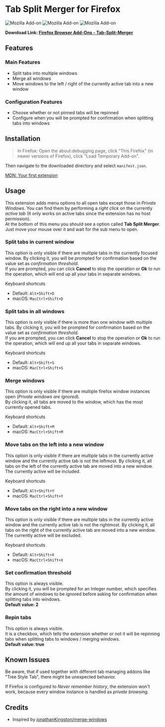 # Tab Split Merger for Firefox
![Mozilla Add-on](https://img.shields.io/amo/users/%7B7f59e59d-6ece-4399-9c0d-b98d36c4db8c%7D)
![Mozilla Add-on](https://img.shields.io/amo/v/%7B7f59e59d-6ece-4399-9c0d-b98d36c4db8c%7D)
![Mozilla Add-on](https://img.shields.io/amo/stars/%7B7f59e59d-6ece-4399-9c0d-b98d36c4db8c%7D)

**Download Link: [Firefox Browser Add-Ons - Tab-Split-Merger](https://addons.mozilla.org/en-US/firefox/addon/tab-split-merger/)**

## Features
### Main Features
* Split tabs into multiple windows
* Merge all windows
* Move windows to the left / right of the currently active tab into a new 
window

### Configuration Features
* Choose whether or not pinned tabs will be repinned
* Configure when you will be prompted for confirmation when splitting tabs 
into windows

## Installation
> In Firefox: Open the about:debugging page, click "This Firefox" (in newer 
versions of Firefox), click "Load Temporary Add-on".

Then navigate to the downloaded directory and select `manifest.json`.

[MDN: Your first extension](https://developer.mozilla.org/en-US/docs/Mozilla/Add-ons/WebExtensions/Your_first_WebExtension)

## Usage
This extension adds menu options to all open tabs except those in 
*Private Windows*. You can find them by performing a *right click* on the 
currently *active tab* (It only works on active tabs since the extension has 
no host permission).  
At the bottom of this menu you should see a option called 
**Tab Split Merger**. Just move your mouse over it and wait for the sub menu 
to open.

### Split tabs in current window
This option is only visible if there are multiple tabs in the currently 
focused window. By clicking it, you will be prompted for confirmation based on 
the value set as *confirmation threshold*.  
If you are prompted, you can click **Cancel** to stop the operation or **Ok** 
to run the operation, which will end up all your tabs in separate windows.

Keyboard shortcuts

  * Default: `Alt+Shift+D`
  * macOS: `MacCtrl+Shift+D`

### Split tabs in all windows
This option is only visible if there is more than one window with multiple 
tabs. By clicking it, you will be prompted for confirmation based on the value 
set as *confirmation threshold*.  
If you are prompted, you can click **Cancel** to stop the operation or **Ok** 
to run the operation, which will end up all your tabs in separate windows.

Keyboard shortcuts

  * Default: `Alt+Shift+S`
  * macOS: `MacCtrl+Shift+S`

### Merge windows
This option is only visible if there are multiple firefox window instances 
open (*Private windows are ignored*).  
By clicking it, all tabs are moved to the window, which has the most currently 
opened tabs.

Keyboard shortcuts

  * Default: `Alt+Shift+M`
  * macOS: `MacCtrl+Shift+M`

### Move tabs on the left into a new window
This option is only visible if there are multiple tabs in the currently active 
window and the currently active tab is not the leftmost.
By clicking it, all tabs on the left of the currently active tab are moved 
into a new window. The currently active will be included.

Keyboard shortcuts

  * Default: `Alt+Shift+Y`
  * macOS: `MacCtrl+Shift+Y`

### Move tabs on the right into a new window
This option is only visible if there are multiple tabs in the currently active 
window and the currently active tab is not the rightmost.
By clicking it, all tabs on the right of the currently active tab are moved 
into a new window. The currently active will be excluded.

Keyboard shortcuts

  * Default: `Alt+Shift+X`
  * macOS: `MacCtrl+Shift+X`

### Set confirmation threshold
This option is always visible.  
By clicking it, you will be prompted for an Integer number, which specifies 
the amount of windows to be ignored before asking for confirmation when 
splitting tabs into windows.  
**Default value: 2**

### Repin tabs
This option is always visible.  
It is a checkbox, which tells the extension whether or not it will be 
repinning tabs when splitting tabs to windows / merging windows.  
**Default value: true**

## Known Issues
Be aware, that if used together with different tab managing addons like 
"Tree Style Tab", there might be unexpected behavior.

If Firefox is configured to *Never remember history*, the extension won't 
work, because every window instance is handled as *private browsing*.

## Credits
* Inspired by [jonathanKingston/merge-windows](https://github.com/jonathanKingston/merge-windows)
